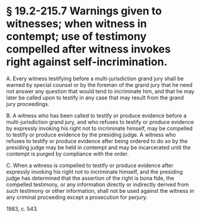 # § 19.2-215.7 Warnings given to witnesses; when witness in contempt; use of testimony compelled after witness invokes right against self-incrimination.

<p>A. Every witness testifying before a multi-jurisdiction grand jury shall be warned by special counsel or by the foreman of the grand jury that he need not answer any question that would tend to incriminate him, and that he may later be called upon to testify in any case that may result from the grand jury proceedings.</p><p>B. A witness who has been called to testify or produce evidence before a multi-jurisdiction grand jury, and who refuses to testify or produce evidence by expressly invoking his right not to incriminate himself, may be compelled to testify or produce evidence by the presiding judge. A witness who refuses to testify or produce evidence after being ordered to do so by the presiding judge may be held in contempt and may be incarcerated until the contempt is purged by compliance with the order.</p><p>C. When a witness is compelled to testify or produce evidence after expressly invoking his right not to incriminate himself, and the presiding judge has determined that the assertion of the right is bona fide, the compelled testimony, or any information directly or indirectly derived from such testimony or other information, shall not be used against the witness in any criminal proceeding except a prosecution for perjury.</p><p>1983, c. 543.</p>